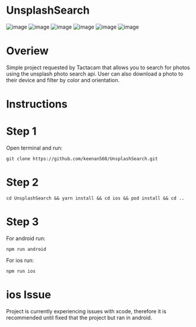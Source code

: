 # UnsplashSearch

![image](https://user-images.githubusercontent.com/44299306/157587376-f42a3b90-3c24-4d92-879a-56964fd387cb.png)
![image](https://user-images.githubusercontent.com/44299306/157587807-79ce0d81-8fb6-4468-8265-46e2b5ceaec5.png)
![image](https://user-images.githubusercontent.com/44299306/157589202-4d435539-37b3-4687-8b0b-6595a419e91d.png)
![image](https://user-images.githubusercontent.com/44299306/157589863-2c2eeed3-b5a9-4a51-a868-5d8ebc9499c2.png)
![image](https://user-images.githubusercontent.com/44299306/157590392-d6312936-72c3-47e3-ab38-477f93bf7a92.png)
![image](https://user-images.githubusercontent.com/44299306/157590498-26e9cba9-b6d4-4858-9c8c-0dd253112042.png)

# Overiew

Simple project requested by Tactacam that allows you to search for photos using the unsplash photo search api. User can also download a photo to their device and filter by color and orientation.


# Instructions

# Step 1

Open terminal and run:

`git clone https://github.com/keenan560/UnsplashSearch.git`

# Step 2

`cd UnsplashSearch && yarn install && cd ios && pod install && cd ..`

# Step 3

For android run:

`npm run android`

For ios run:

`npm run ios`

# **ios Issue** 

Project is currently experiencing issues with xcode, therefore it is recommended until fixed that the project but ran in android.
